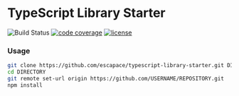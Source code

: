 # TypeScript Library Starter

![Build Status](https://github.com/escapace/typescript-library-starter/workflows/Release/badge.svg)
[![code coverage](https://codecov.io/gh/escapace/typescript-library-starter/branch/master/graph/badge.svg)](https://codecov.io/gh/escapace/typescript-library-starter)
[![license](https://img.shields.io/badge/license-Mozilla%20Public%20License%20Version%202.0-blue.svg)]()

### Usage

```bash
git clone https://github.com/escapace/typescript-library-starter.git DIRECTORY
cd DIRECTORY
git remote set-url origin https://github.com/USERNAME/REPOSITORY.git
npm install
```
